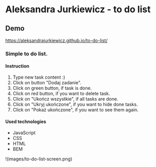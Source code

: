 # Aleksandra Jurkiewicz - to do list
## Demo
https://aleksandrajurkiewicz.github.io/to-do-list/

### Simple to do list. 
#### Instruction
1. Type new task content :)
2. Click on button "Dodaj zadanie".
3. Click on green button, if task is done. 
4. Click on red button, if you want to delete task.
5. Click on "Ukończ wszystkie", if all tasks are done.
6. Click on "Ukryj ukończone", if you want to hide done tasks.
7. Click on "Pokaż ukończone", if you want to see them again.


#### Used technologies
- JavaScript
- CSS
- HTML
- BEM

!(images/to-do-list-screen.png)